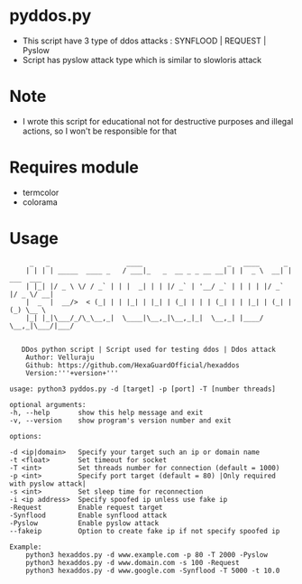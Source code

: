 # pyddos.py

* This script have 3 type of ddos attacks : SYNFLOOD | REQUEST | Pyslow
* Script has pyslow attack type which is similar to slowloris attack

# Note
* I wrote this script for educational not for destructive purposes and illegal actions, so I won't be responsible for that  


# Requires module
* termcolor
* colorama



# Usage
       
         _   _                   ____                     _   ____      _           
        | | | | _____  ____ _   / ___|_   _  __ _ _ __ __| | |  _ \  __| | ___  ___ 
        | |_| |/ _ \ \/ / _` | | |  _| | | |/ _` | '__/ _` | | | | |/ _` |/ _ \/ __|
        |  _  |  __/>  < (_| | | |_| | |_| | (_| | | | (_| | | |_| | (_| | (_) \__ \
        |_| |_|\___/_/\_\__,_|  \____|\__,_|\__,_|_|  \__,_| |____/ \__,_|\___/|___/
                                                                                    
                                                               
       DDos python script | Script used for testing ddos | Ddos attack     
        Author: Velluraju                                                
        Github: https://github.com/HexaGuardOfficial/hexaddos                             
        Version:'''+version+''' 

    usage: python3 pyddos.py -d [target] -p [port] -T [number threads]

    optional arguments:
    -h, --help       show this help message and exit
    -v, --version    show program's version number and exit

    options:

    -d <ip|domain>   Specify your target such an ip or domain name
    -t <float>       Set timeout for socket
    -T <int>         Set threads number for connection (default = 1000)
    -p <int>         Specify port target (default = 80) |Only required with pyslow attack|
    -s <int>         Set sleep time for reconnection
    -i <ip address>  Specify spoofed ip unless use fake ip
    -Request         Enable request target
    -Synflood        Enable synflood attack
    -Pyslow          Enable pyslow attack
    --fakeip         Option to create fake ip if not specify spoofed ip

    Example:
        python3 hexaddos.py -d www.example.com -p 80 -T 2000 -Pyslow
        python3 hexaddos.py -d www.domain.com -s 100 -Request
        python3 hexaddos.py -d www.google.com -Synflood -T 5000 -t 10.0
